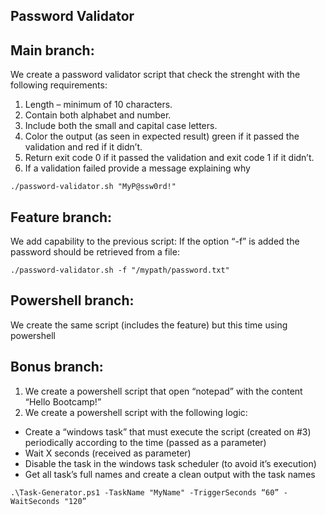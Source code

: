 ## Password Validator

## Main branch:

We create a password validator script that check the strenght with the following requirements:


1. Length – minimum of 10 characters.
2. Contain both alphabet and number.
3. Include both the small and capital case letters.
4. Color the output (as seen in expected result) green if it passed the validation and red if it didn’t.
5. Return exit code 0 if it passed the validation and exit code 1 if it didn’t.
6. If a validation failed provide a message explaining why

```
./password-validator.sh "MyP@ssw0rd!"
```

## Feature branch:

We add capability to the previous script: 
If the option “-f” is added the password should be retrieved from a file:

```
./password-validator.sh -f "/mypath/password.txt"

```

## Powershell branch:

We create the same script (includes the feature) but this time using powershell


## Bonus branch:


1. We create a powershell script that open “notepad” with the content “Hello Bootcamp!”
1. We create a powershell script with the following logic:

- Create a “windows task” that must execute the script (created on #3) periodically according to the time (passed as a parameter)
- Wait X seconds (received as parameter)
- Disable the task in the windows task scheduler (to avoid it’s execution)
- Get all task’s full names and create a clean output with the task names

```
.\Task-Generator.ps1 -TaskName "MyName" -TriggerSeconds “60” -WaitSeconds "120”

```

